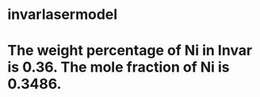 # invarlasermodel
# The weight percentage of Ni in Invar is 0.36. The mole fraction of Ni is 0.3486.
